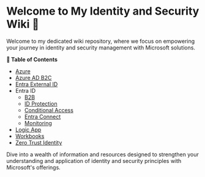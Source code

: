 # Welcome to My Identity and Security Wiki 📢

Welcome to my dedicated wiki repository, where we focus on empowering your journey in identity and security management with Microsoft solutions.

**📖 Table of Contents**
- [Azure](./Azure/README.md)
- [Azure AD B2C](./Azure%20AD%20B2C/README.md)
- [Entra External ID](./Entra%20External%20ID/README.md)
- Entra ID
    - [B2B](./Entra%20ID/B2B/README.md)
    - [ID Protection](./Entra%20ID/ID%20Protection/README.md)
    - [Conditional Access](./Entra%20ID/CAP/README.md)
    - [Entra Connect](./Entra%20ID/Entra%20Connect/README.md)
    - [Monitoring](./Entra%20ID/Monitoring/README.md)
- [Logic App](./Logic-App/README.md)
- [Workbooks](./Workbooks/README.md)
- [Zero Trust Identity](./ZeroTrust-Identity/README.md)


Dive into a wealth of information and resources designed to strengthen your understanding and application of identity and security principles with Microsoft's offerings.

